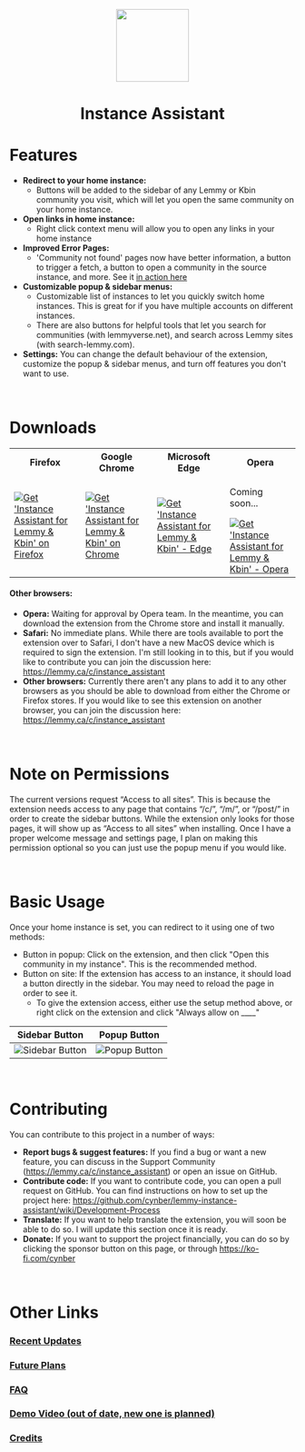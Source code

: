 <p align="center"><img width="128" height="128" src="https://github-production-user-asset-6210df.s3.amazonaws.com/26402139/255387066-9d6c510c-1498-4ad5-9dec-6a5aa3bc08ff.png"></p>

<h1 align="center">Instance Assistant</h1>

# Features

* **Redirect to your home instance:** 
  * Buttons will be added to the sidebar of any Lemmy or Kbin community you visit, which will let you open the same community on your home instance.
* **Open links in home instance:** 
  * Right click context menu will allow you to open any links in your home instance
* **Improved Error Pages:** 
  * 'Community not found' pages now have better information, a button to trigger a fetch, a button to open a community in the source instance, and more. See it [in action here](https://lemmy.ca/c/fakecommunity@example.com)
* **Customizable popup & sidebar menus:** 
  * Customizable list of instances to let you quickly switch home instances. This is great for if you have multiple accounts on different instances.
  * There are also buttons for helpful tools that let you search for communities (with lemmyverse.net), and search across Lemmy sites (with search-lemmy.com).
* **Settings:** You can change the default behaviour of the extension, customize the popup & sidebar menus, and turn off features you don't want to use.

</br>

# Downloads

<table>
  <tr>
    <th>Firefox                      </th>
    <th>Google Chrome                </th>
    <th>Microsoft Edge               </th>
    <th>Opera                        </th>
  </tr>
  <tr>
    <td>
      <a href="https://addons.mozilla.org/addon/lemmy-instance-assistant">
        <img src="https://github-production-user-asset-6210df.s3.amazonaws.com/26402139/251341913-3a74bafc-0ff6-4bff-83c1-532a7307e1f4.png" alt="Get 'Instance Assistant for Lemmy & Kbin' on Firefox">
      </a>
    </td>
    <td>
      <a href="https://chrome.google.com/webstore/detail/instance-assistant-for-le/mbblbalkjcikhpladidpimlfiapdffdh">
        <img src="https://github-production-user-asset-6210df.s3.amazonaws.com/26402139/251502726-24f9ef83-e061-4408-be03-d0b48b3bd9af.png" alt="Get 'Instance Assistant for Lemmy & Kbin' on Chrome">
      </a>
    </td>
    <td>
      <a href="https://microsoftedge.microsoft.com/addons/detail/instance-assistant-for-le/hnlndgeokcaocdklkbfjbfjplfnedehb" onclick="return false;">
        <img src="https://github-production-user-asset-6210df.s3.amazonaws.com/26402139/252613780-21b8d61e-831b-459a-b45b-50190afb9cd2.png" alt="Get 'Instance Assistant for Lemmy & Kbin' - Edge">
      </a>
    </td>
    <td>
      <p>Coming soon...</p>
      <a href="#" onclick="return false;">
        <img src="https://github-production-user-asset-6210df.s3.amazonaws.com/26402139/252613528-85a804d6-0dd0-4fd9-bc0e-26da3a436fbe.png" alt="Get 'Instance Assistant for Lemmy & Kbin' - Opera">
      </a>
    </td>
  </tr>
  <tr>
  </tr>
</table>

#### Other browsers:
* **Opera:** Waiting for approval by Opera team. In the meantime, you can download the extension from the Chrome store and install it manually.
* **Safari:** No immediate plans. While there are tools available to port the extension over to Safari, I don't have a new MacOS device which is required to sign the extension. I'm still looking in to this, but if you would like to contribute you can join the discussion here: https://lemmy.ca/c/instance_assistant
* **Other browsers:** Currently there aren't any plans to add it to any other browsers as you should be able to download from either the Chrome or Firefox stores. If you would like to see this extension on another browser, you can join the discussion here: https://lemmy.ca/c/instance_assistant

<br/> 

# Note on Permissions

The current versions request “Access to all sites”. This is because the extension needs access to any page that contains “/c/”, “/m/”, or “/post/” in order to create the sidebar buttons. While the extension only looks for those pages, it will show up as “Access to all sites” when installing. Once I have a proper welcome message and settings page, I plan on making this permission optional so you can just use the popup menu if you would like.

<br/> 

# Basic Usage

Once your home instance is set, you can redirect to it using one of two methods:
* Button in popup: Click on the extension, and then click "Open this community in my instance". This is the recommended method.
* Button on site: If the extension has access to an instance, it should load a button directly in the sidebar. You may need to reload the page in order to see it.
  * To give the extension access, either use the setup method above, or right click on the extension and click "Always allow on ____"

| Sidebar Button | Popup Button |
|----------------|------------------|
|<img src="https://github.com/cynber/lemmy-instance-assistant/assets/26402139/c80b1342-49eb-4b76-9258-c2cd1db22897" alt="Sidebar Button">|<img src="https://github.com/cynber/lemmy-instance-assistant/assets/26402139/b67e5b11-09b3-4248-9d74-8b2dc878969e" alt="Popup Button">|

<br/>

# Contributing

You can contribute to this project in a number of ways:
* **Report bugs & suggest features:** If you find a bug or want a new feature, you can discuss in the Support Community (https://lemmy.ca/c/instance_assistant) or open an issue on GitHub.
* **Contribute code:** If you want to contribute code, you can open a pull request on GitHub. You can find instructions on how to set up the project here: https://github.com/cynber/lemmy-instance-assistant/wiki/Development-Process
* **Translate:** If you want to help translate the extension, you will soon be able to do so. I will update this section once it is ready.
* **Donate:** If you want to support the project financially, you can do so by clicking the sponsor button on this page, or through https://ko-fi.com/cynber



<br/>

# Other Links
<h3><a href="https://github.com/cynber/lemmy-instance-assistant/wiki#recent-updates">Recent Updates</a></h3>
<h3><a href="https://github.com/cynber/lemmy-instance-assistant/wiki#future-plans">Future Plans</a></h3>
<h3><a href="https://github.com/cynber/lemmy-instance-assistant/wiki#faq">FAQ</a></h3>
<h3><a href="https://github.com/cynber/lemmy-instance-assistant/assets/26402139/d3a12821-9fa6-47a8-8c87-fc3d94bd3efb">Demo Video (out of date, new one is planned)</a></h3>
<h3><a href="https://github.com/cynber/lemmy-instance-assistant/wiki#credits">Credits</a></h3>
